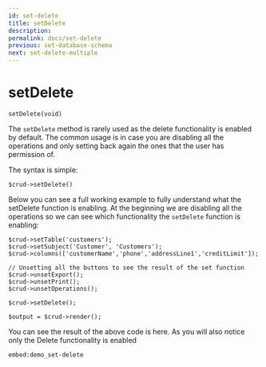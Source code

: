 ```yaml
---
id: set-delete
title: setDelete
description: 
permalink: docs/set-delete
previous: set-database-schema
next: set-delete-multiple
---
```


# setDelete


<pre><code class="language-php">setDelete(void)</code></pre>
The <code>setDelete</code> method is rarely used as the delete functionality is enabled by default. The common usage is in case you are disabling all the operations and only setting back again the ones that the user has permission of.

The syntax is simple:
<pre><code class="language-php">$crud->setDelete()</code></pre>

Below you can see a full working example to fully understand what the setDelete function is enabling. At the beginning we are disabling all the operations so we can see which functionality the <code>setDelete</code> function is enabling:

<pre><code class="language-php">$crud->setTable('customers');
$crud->setSubject('Customer', 'Customers');
$crud->columns(['customerName','phone','addressLine1','creditLimit']);

// Unsetting all the buttons to see the result of the set function
$crud->unsetExport();
$crud->unsetPrint();
$crud->unsetOperations();

$crud->setDelete();

$output = $crud->render();</code></pre>

You can see the result of the above code is here. As you will also notice only the Delete functionality is enabled

`embed:demo_set-delete`